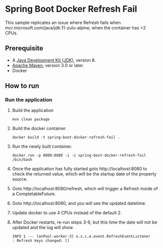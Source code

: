 # Spring Boot Docker Refresh Fail

This sample replicates an issue where Refresh fails when mcr.microsoft.com/java/jdk:11-zulu-alpine, when the container has >2 CPUs.

## Prerequisite

* A [Java Development Kit (JDK)](https://docs.microsoft.com/java/azure/jdk/?view=azure-java-stable), version 8.
* [Apache Maven](http://maven.apache.org/), version 3.0 or later.
* Docker

## How to run

### Run the application

1. Build the application

    ```console
    mvn clean package
    ```

1. Build the docker container.

    ```console
    docker build -t spring-boot-docker-refresh-fail .
    ```

1. Run the newly built container.

    ```console
    docker run -p 8080:8080 -i -i spring-boot-docker-refresh-fail /bin/bash
    ```

1. Once the application has fully started goto http://localhost:8080 to check the returned value, which will be the startup date of the property source.

1. Goto http://localhost:8080/refresh, which will trigger a Refresh inside of a CompletableFuture.

1. Goto http://localhost:8080, and you will see the updated datetime.

1. Update docker to use 4 CPUs instead of the default 2.

1. After Docker restarts, re-run steps 3-6, but this time the date will not be updated and the log will show.

    ```console
    INFO 1 --- [onPool-worker-3] o.s.c.e.event.RefreshEventListener       : Refresh keys changed: []
    ```
